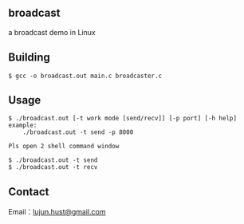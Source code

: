 broadcast
----------

a broadcast demo in Linux

Building
----------

    $ gcc -o broadcast.out main.c broadcaster.c

Usage
----------

    $ ./broadcast.out [-t work mode [send/recv]] [-p port] [-h help]     
    example:
        ./broadcast.out -t send -p 8000

    Pls open 2 shell command window

    $ ./broadcast.out -t send
    $ ./broadcast.out -t recv

Contact
----------
Email：lujun.hust@gmail.com
